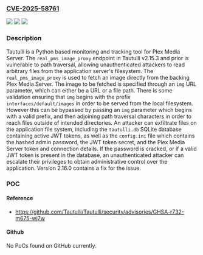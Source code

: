 ### [CVE-2025-58761](https://cve.mitre.org/cgi-bin/cvename.cgi?name=CVE-2025-58761)
![](https://img.shields.io/static/v1?label=Product&message=Tautulli&color=blue)
![](https://img.shields.io/static/v1?label=Version&message=%3C%202.16.0%20&color=brightgreen)
![](https://img.shields.io/static/v1?label=Vulnerability&message=CWE-27%3A%20Path%20Traversal%3A%20'dir%2F..%2F..%2Ffilename'&color=brightgreen)

### Description

Tautulli is a Python based monitoring and tracking tool for Plex Media Server. The `real_pms_image_proxy` endpoint in Tautulli v2.15.3 and prior is vulnerable to path traversal, allowing unauthenticated attackers to read arbitrary files from the application server's filesystem. The `real_pms_image_proxy` is used to fetch an image directly from the backing Plex Media Server. The image to be fetched is specified through an `img` URL parameter, which can either be a URL or a file path. There is some validation ensuring that `img` begins with the prefix `interfaces/default/images` in order to be served from the local filesystem. However this can be bypassed by passing an `img` parameter which begins with a valid prefix, and then adjoining path traversal characters in order to reach files outside of intended directories. An attacker can exfiltrate files on the application file system, including the `tautulli.db` SQLite database containing active JWT tokens, as well as the `config.ini` file which contains the hashed admin password, the JWT token secret, and the Plex Media Server token and connection details. If the password is cracked, or if a valid JWT token is present in the database, an unauthenticated attacker can escalate their privileges to obtain administrative control over the application. Version 2.16.0 contains a fix for the issue.

### POC

#### Reference
- https://github.com/Tautulli/Tautulli/security/advisories/GHSA-r732-m675-wj7w

#### Github
No PoCs found on GitHub currently.

